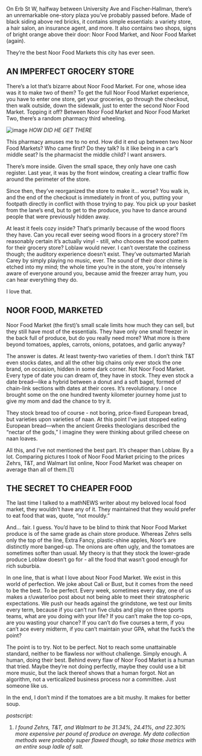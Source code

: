 On Erb St W, halfway between University Ave and Fischer-Hallman, there’s an unremarkable one-story plaza you’ve probably passed before. Made of black siding above red bricks, it contains simple essentials: a variety store, a hair salon, an insurance agent, and more. It also contains two shops, signs of bright orange above their door: Noor Food Market, and Noor Food Market (again). 

They’re the best Noor Food Markets this city has ever seen.

## AN IMPERFECT GROCERY STORE

There’s a lot that’s bizarre about Noor Food Market. For one, whose idea was it to make two of them? To get the full Noor Food Market experience, you have to enter one store, get your groceries, go through the checkout, then walk outside, down the sidewalk, just to enter the second Noor Food Market. Topping it off? Between Noor Food Market and Noor Food Market Two, there’s a random pharmacy third wheeling.

![image](/works/writing/mathnews/noor.png)
_HOW DID HE GET THERE_

This pharmacy amuses me to no end. How did it end up between two Noor Food Markets? Who came first? Do they talk? Is it like being in a car’s middle seat? Is the pharmacist the middle child? I want answers.

There’s more inside. Given the small space, they only have one cash register. Last year, it was by the front window, creating a clear traffic flow around the perimeter of the store. 

Since then, they’ve reorganized the store to make it… worse? You walk in, and the end of the checkout is immediately in front of you, putting your footpath directly in conflict with those trying to pay. You pick up your basket from the lane’s end, but to get to the produce, you have to dance around people that were previously hidden away. 

At least it feels cozy inside? That’s primarily because of the wood floors they have. Can you recall ever seeing wood floors in a grocery store? I’m reasonably certain it’s actually vinyl - still, who chooses the wood pattern for their grocery store? Loblaw would never. I can’t overstate the coziness though; the auditory experience doesn’t exist. They’ve outsmarted Mariah Carey by simply playing no music, ever. The sound of their door chime is etched into my mind; the whole time you’re in the store, you’re intensely aware of everyone around you, because amid the freezer array hum, you can hear everything they do. 

I love that.

## NOOR FOOD, MARKETED 

Noor Food Market (the first)’s small scale limits how much they can sell, but they still have most of the essentials. They have only one small freezer in the back full of produce, but do you really need more? What more is there beyond tomatoes, apples, carrots, onions, potatoes, and garlic anyway? 

The answer is dates. At least twenty-two varieties of them. I don’t think T&T even stocks dates, and all the other big chains only ever stock the one brand, on occasion, hidden in some dark corner. Not Noor Food Market. Every type of date you can dream of, they have in stock. They even stock a date bread—like a hybrid between a donut and a soft bagel, formed of chain-link sections with dates at their cores. It’s revolutionary. I once brought some on the one hundred twenty kilometer journey home just to give my mom and dad the chance to try it.

They stock bread too of course - not boring, price-fixed European bread, but varieties upon varieties of naan. At this point I’ve just stopped eating European bread—when the ancient Greeks theologians described the “nectar of the gods,” I imagine they were thinking about grilled cheese on naan loaves. 

All this, and I’ve not mentioned the best part. It’s cheaper than Loblaw. By a lot. Comparing pictures I took of Noor Food Market pricing to the prices Zehrs, T&T, and Walmart list online, Noor Food Market was cheaper on average than all of them.[1]

## THE SECRET TO CHEAPER FOOD

The last time I talked to a mathNEWS writer about my beloved local food market, they wouldn’t have any of it. They maintained that they would prefer to eat food that was, quote, “not mouldy.”

And… fair. I guess. You’d have to be blind to think that Noor Food Market produce is of the same grade as chain store produce. Whereas Zehrs sells only the top of the line, Extra Fancy, plastic-shine apples, Noor’s are distinctly more banged-up. The onions are often ugly, and the tomatoes are sometimes softer than usual. My theory is that they stock the lower-grade produce Loblaw doesn’t go for - all the food that wasn’t good enough for rich suburbia.

In one line, that is what I love about Noor Food Market. We exist in this world of perfection. We joke about Cali or Bust, but it comes from the need to be the best. To be perfect. Every week, sometimes every day, one of us makes a r/uwaterloo post about not being able to meet their stratospheric expectations. We push our heads against the grindstone, we test our limits every term, because if you can’t run five clubs and play on three sports teams, what are you doing with your life? If you can’t make the top co-ops, are you wasting your chance? If you can’t do five courses a term, if you can’t ace every midterm, if you can’t maintain your GPA, what the fuck’s the point? 

The point is to try. Not to be perfect. Not to reach some unattainable standard, neither to be flawless nor without challenge. Simply enough. A human, doing their best. Behind every flaw of Noor Food Market is a human that tried. Maybe they’re not doing perfectly, maybe they could use a bit more music, but the lack thereof shows that a human forgot. Not an algorithm, not a verticalized business process nor a committee. Just someone like us. 

In the end, I don’t mind if the tomatoes are a bit mushy. It makes for better soup.

_postscript:_

1. _I found Zehrs, T&T, and Walmart to be 31.34%, 24.41%, and 22.30% more expensive per pound of produce on average. My data collection methods were probably super flawed though, so take those metrics with an entire soup ladle of salt._
